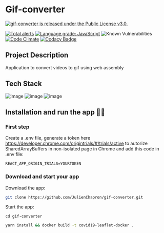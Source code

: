 # Gif-converter

<a href="https://github.com/JulienChapron/gif-converter/main/LICENSE">
 <img src="https://img.shields.io/badge/License-GPLv3-blue.svg" alt="gif-converter is released under the Public License v3.0." />
</a>

[![Total alerts](https://img.shields.io/lgtm/alerts/g/JulienChapron/gif-converter.svg?logo=lgtm&logoWidth=18)](https://lgtm.com/projects/g/JulienChapron/gif-converter/alerts/)
[![Language grade: JavaScript](https://img.shields.io/lgtm/grade/javascript/g/JulienChapron/gif-converter.svg?logo=lgtm&logoWidth=18)](https://lgtm.com/projects/g/JulienChapron/gif-converter/context:javascript)
![Known Vulnerabilities](https://snyk.io/test/github/JulienChapron/gif-converter/badge.svg)
[![Code Climate](https://codeclimate.com/github/JulienChapron/gif-converter/badges/gpa.svg)](https://codeclimate.com/github/JulienChapron/gif-converter)
[![Codacy Badge](https://app.codacy.com/project/badge/Grade/d5e1dd566dcd49ee9de2a5cbd0f05b7f)](https://www.codacy.com/gh/JulienChapron/gif-converter/dashboard?utm_source=github.com&amp;utm_medium=referral&amp;utm_content=JulienChapron/gif-converter&amp;utm_campaign=Badge_Grade)

## Project Description
Application to convert videos to gif using web assembly

## Tech Stack
![image](https://img.shields.io/badge/react.js-FFFFFF?style=for-the-badge&logo=react&logoColor=blue)
![image](https://img.shields.io/badge/mui-FFFFFF?style=for-the-badge&logo=mui&logoColor=blue)
![image](https://img.shields.io/badge/web_assembly-FFFFFF?style=for-the-badge&logo=webassembly&logoColor=purple)

## Installation and run the app 🚀🚀
### First step

Create a .env file, generate a token here https://developer.chrome.com/origintrials/#/trials/active to autorize SharedArrayBuffers in non-isolated page in Chrome and add this code in .env file:

```env
REACT_APP_ORIGIN_TRIALS=YOURTOKEN
```

### Download and start your app

Download the app:

```bash
git clone https://github.com/JulienChapron/gif-converter.git
```

Start the app:

```cd gif-converter```

```bash
yarn install && docker build -t covid19-leaflet-docker .
```


